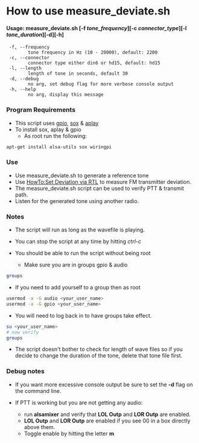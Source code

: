 # How to use measure_deviate.sh

#### Usage: measure_deviate.sh [-f _tone_frequency_][-c _connector_type_][-l _tone_duration_][-d][-h]
```
 -f, --frequency
        tone frequency in Hz (10 - 20000), default: 2200
 -c, --connector
        connector type either din6 or hd15, default: hd15
 -l, --length
        length of tone in seconds, default 30
 -d, --debug
        no arg, set debug flag for more verbose console output
 -h, --help
        no arg, display this message
```

### Program Requirements ###
* This script uses [gpio](http://wiringpi.com/), [sox](http://sox.sourceforge.net/) & [aplay](http://linuxcommand.org/man_pages/aplay1.html)
* To install sox, aplay & gpio
  * As root run the following:
```bash
apt-get install alsa-utils sox wiringpi
```
### Use ###

* Use measure_deviate.sh to generate a reference tone
* Use [HowTo:Set Deviation via RTL](https://xastir.org/index.php/HowTo:Set_Deviation_via_RTL) to measure FM transmitter deviation.
* The measure_deviate.sh script can be used to verify PTT & transmit path.
 *  Listen for the generated tone using another radio.

### Notes ###

* The script will run as long as the wavefile is playing.
* You can stop the script at any time by hitting _ctrl-c_

* You should be able to run the script without being root
  * Make sure you are in groups gpio & audio

```bash
groups
```

* If you need to add yourself to a group then as root
```bash
usermod -a -G audio <your_user_name>
usermod -a -G gpio <your_user_name>
```

* You will need to log back in to have groups take effect.

```bash
su <your_user_name>
# now verify
groups
```

* The script doesn't bother to check for length of wave files so if
you decide to change the duration of the tone, delete that tone file first.

### Debug notes ###

* If you want more excessive console output be sure to set the **-d**
flag on the command line.

* If PTT is working but you are not getting any audio:
  *  run __alsamixer__ and verify that **LOL Outp** and **LOR Outp** are
enabled.
    * **LOL Outp** and **LOR Outp** are enabled if you see 00 in a box directly above them.
    * Toggle enable by hitting the letter __m__
